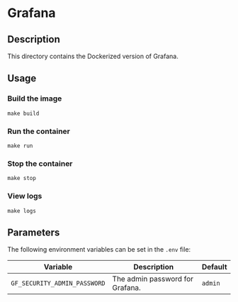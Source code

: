 # Grafana

## Description

This directory contains the Dockerized version of Grafana.

## Usage

### Build the image

```
make build
```

### Run the container

```
make run
```

### Stop the container

```
make stop
```

### View logs

```
make logs
```

## Parameters

The following environment variables can be set in the `.env` file:

| Variable | Description | Default |
|----------|-------------|---------|
| `GF_SECURITY_ADMIN_PASSWORD` | The admin password for Grafana. | `admin` |
